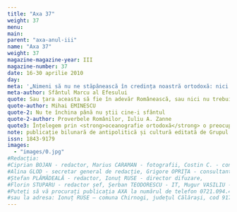 ```yaml
---
title: "Axa 37"
weight: 37
menu:
main:
parent: "axa-anul-iii"
name: "Axa 37"
weight: 37
magazine-magazine-year: III
magazine-number: 37
date: 16-30 aprilie 2010
day:
meta: '„Nimeni să nu ne stăpânească în credința noastră ortodoxă: nici un împărat, nici un ierarh, nici un mincinos sinod, nici altcineva, ci numai Unul Dumnezeu, care atât prin El cât și prin ucenicii Săi ne-a fost dat nouă.”'
meta-author: Sfântul Marcu al Efesului
quote: Sau țara aceasta să fie în adevăr Românească, sau nici nu trebuie să fie.
quote-author: Mihai EMINESCU
quote-2: Nu te închina până nu știi cine-i sfântul
quote-2-author: Proverbele Românilor, Iuliu A. Zanne
quote3: Înțelegem prin <strong>oceanografie ortodoxă</strong> o preocupare permanentă, vitală pentru înțelegerea lumii înconjurătoare, de la aspectele ei cotidiene, prozaice și până la gesturile complexe, tainice, religioase; în același timp este o luare de poziție, o valorificare a lumii din perspectivă ortodoxă. Nu am anunțat-o ca pe o știință, nu temându-ne de rigoarea disciplinelor științifice, ci pentru că dorim ca <strong>oceanografia ortodoxă</strong> să fie un mod de a aprecia tot ce ne conține; pe de altă parte, o vedem ca pe o înlesnire a accesului la înțelesurile lumii românești – implicit, ortodoxe – nu ca la un fișier bibliografic ci ca la o părtășie la viață, ca un răspuns la permanenta provocare a transcendentului în imediat. Aceasta presupune existența apriorică a unui fel ortodox de a vedea lumea. Astfel, <strong>oceanografia ortodoxă</strong> înseamnă receptarea spiritului vremii prin folosirea unui anumit mod de interpretare și totodată încercarea de a construi un mod de interpretare.
note: publicație bilunară de antipolitică și cultură editată de Grupul de Acțiune Națională
issn: 1843-9179
images:
  - "images/0.jpg"
#Redacția:
#Ciprian BOJAN - redactor, Marius CARAMAN - fotografii, Costin C. - consultant, Eleodorus ENĂCHESCU - redactor,
#Alina GLOD - secretar general de redacție, Grigore OPRIȚA - consultant, Dragoș NICU - redactor șef adjunct,
#Ștefan PLĂMĂDEALĂ - redactor, Ionuț RUSE - director difuzare,
#Florin STUPARU - redactor șef, Șerban TEODORESCU - IT, Mugur VASILIU - director.
#Puteți să vă procurați publicația AXA la numărul de telefon 0721.094.447 – Ionuț RUSE
#sau la adresa: Ionuț RUSE – comuna Chirnogi, județul Călărași, cod 917025
---
```

